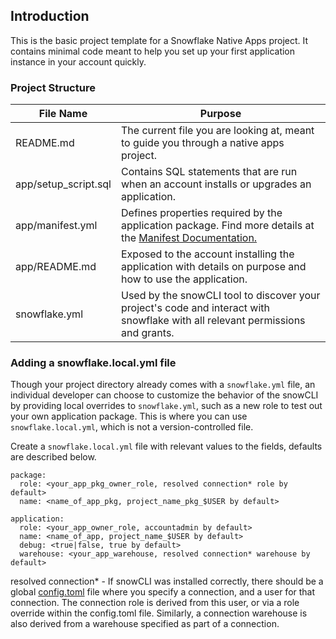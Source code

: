 ## Introduction

This is the basic project template for a Snowflake Native Apps project. It contains minimal code meant to help you set up your first application instance in your account quickly.

### Project Structure
| File Name | Purpose |
| --------- | ------- |
| README.md | The current file you are looking at, meant to guide you through a native apps project. |
| app/setup_script.sql | Contains SQL statements that are run when an account installs or upgrades an application. |
| app/manifest.yml | Defines properties required by the application package. Find more details at the [Manifest Documentation.](https://docs.snowflake.com/en/developer-guide/native-apps/creating-manifest)
| app/README.md | Exposed to the account installing the application with details on purpose and how to use the application. |
| snowflake.yml | Used by the snowCLI tool to discover your project's code and interact with snowflake with all relevant permissions and grants. |

### Adding a snowflake.local.yml file
Though your project directory already comes with a `snowflake.yml` file, an individual developer can choose to customize the behavior of the snowCLI by providing local overrides to `snowflake.yml`, such as a new role to test out your own application package. This is where you can use `snowflake.local.yml`, which is not a version-controlled file.

Create a `snowflake.local.yml` file with relevant values to the fields, defaults are described below.
```
package:
  role: <your_app_pkg_owner_role, resolved connection* role by default>
  name: <name_of_app_pkg, project_name_pkg_$USER by default>

application:
  role: <your_app_owner_role, accountadmin by default>
  name: <name_of_app, project_name_$USER by default>
  debug: <true|false, true by default>
  warehouse: <your_app_warehouse, resolved connection* warehouse by default>

```
resolved connection* - If snowCLI was installed correctly, there should be a global [config.toml](https://docs.snowflake.com/LIMITEDACCESS/snowcli/connecting/connect#how-to-add-snowflake-credentials-using-a-configuration-file) file where you specify a connection, and a user for that connection. The connection role is derived from this user, or via a role override within the config.toml file. Similarly, a connection warehouse is also derived from a warehouse specified as part of a connection.